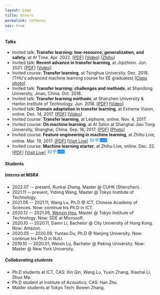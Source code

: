 ```yaml
---
layout: page
title: Others
permalink: /others/
nav: true
---
```


#### Talks

- Invited talk: **Transfer learning: low-resource, generalization, and safety**, at AI Time. Apr. 2022. [[PDF](../assets/files/l16_aitime.pdf)] [[Video](https://www.bilibili.com/video/BV1nY411E7Uc/)] [[Zhihu](https://zhuanlan.zhihu.com/p/498902783)]
- Invited talk: **Recent advance in transfer learning**, at Jiqizhixin. Jun. 2021.
                    [[PDF](http://jd92.wang/assets/files/l15_jiqizhixin.pdf)]  [[Video](https://www.bilibili.com/video/BV1N5411T7Sb)]
- Invited course: **Transfer learning**, at Tsinghua University. Dec. 2019. (THU's
                    advanced machine learning course for EE graduates) [[Class photo](http://jd92.wang/image/img_thu.png)]
- Invited talk: **Transfer learning: challenges and methods**, at Shandong University, Jinan, China. Oct. 2018.
- Invited talk: **Transfer learning methods**, at Shenzhen University & Harbin
                    Institute of Technology. Jun. 2018. [[PDF](http://jd92.wang/assets/files/l14_hit.pdf)] [[Video](http://cs.hrbust.edu.cn/site/newslistread.asp?lid=201862915500727130483)]
- Invited talk: **Domain adaptation in transfer learning**, at Extreme Vision, online. Dec. 14, 2017. [[PDF](http://jd92.wang/assets/files/l12_da.pdf)]  [[Video](http://mp.weixin.qq.com/s?__biz=MzI5MDUyMDIxNA==&mid=2247484940&idx=2&sn=35e64e07fde9a96afbb65dbf40a945eb&chksm=ec1febf5db6862e38d5e02ff3278c61b376932a46c5628c7d9cb1769c572bfd31819c13dd468&mpshare=1&scene=1&srcid=1219JpTNZFiNDCHsTUrUxwqy#rd)]
- Invited course: **Transfer learning**, at Leiphone, online. Nov. 4, 2017.
- Invited course: **On machine learning**, at AI Salon at Shanghai Jiao Tong University, Shanghai, China. Sep. 16, 2017. [[PDF](http://jd92.wang/assets/files/l10_mlsjtu.pdf)] [[Photo](http://jd92.wang/assets/image/20170916.jpg)]
- Invited course: **Feature engineering in machine learning**, at Zhihu Live, online. Mar. 19, 2017. [[PDF]](http://jd92.wang/assets/files/l07_zhihu_fe.pdf) [[Visit Live](https://www.zhihu.com/lives/819543866939174912)] <img src="/assets/img/zhihu_live.png" width="60" height="18" />
- Invited course: **Machine learning starter**, at Zhihu Live, online. Dec. 22. [[PDF](http://jd92.wang/assets/files/l06_zhihu_ml.pdf)] [[Visit Live](https://www.zhihu.com/lives/792423196996546560?utm_campaign=zhihulive&utm_source=zhihucolumn&utm_medium=Livecolumn)] <img src="/assets/img/zhihu_live.png" width="60" height="18" />

#### Students

##### Interns at MSRA

- 2022.07 -- present, Runkai Zheng, Master @ CUHK (Shenzhen).
- 2021.11 -- present, Yidong Wang, Master @ Tokyo Institute of Technology.
- 2021.06 -- 2021.11, Wang Lu, Ph.D @ ICT, Chinese Academy of Sciences. Now: continue his Ph.D in ICT.
- 2020.12 -- 2021.05, [Wenxin Hou](https://houwx.net), Master @ Tokyo Institute of Technology. Now: SDE at Microsoft.
- 2020.10 -- 2020.11, Danni Li, Bachelor @ City University of Hong Kong. Now: Amazon.
- 2020.05 -- 2020.09, Yuntao Du, Ph.D @ Nanjing University. Now: continue his Ph.D in NJU.
- 2019.10 -- 2020.01, Weixin Lu, Bachelor @ Peking University. Now: Master @ New York University.

##### Collaborating students

- Ph.D students at ICT, CAS: Xin Qin, Wang Lu, Yuxin Zhang, Xiaohai Li, Shuo Ma.
- Ph.D student at Institute of Acoustics, CAS: Han Zhu.
- Master students at Tokyo Tech: Bowen Zhang.